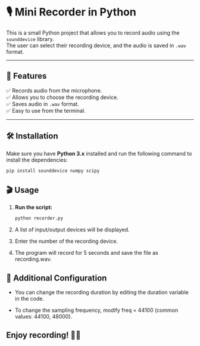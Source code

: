 # 🎙️ Mini Recorder in Python

This is a small Python project that allows you to record audio using the `sounddevice` library.  
The user can select their recording device, and the audio is saved in `.wav` format.  

---

## 📌 Features  
✅ Records audio from the microphone.  
✅ Allows you to choose the recording device.  
✅ Saves audio in `.wav` format.  
✅ Easy to use from the terminal.  

---

## 🛠️ Installation  

Make sure you have **Python 3.x** installed and run the following command to install the dependencies:  

```sh
pip install sounddevice numpy scipy

```
## 🎬 Usage

1. **Run the script:**

   ```sh
   python recorder.py

   ```

2. A list of input/output devices will be displayed.

3. Enter the number of the recording device.

4. The program will record for 5 seconds and save the file as recording.wav.
 

## 🔧 Additional Configuration

- You can change the recording duration by editing the duration variable in the code.

- To change the sampling frequency, modify freq = 44100 (common values: 44100, 48000).

## Enjoy recording! 🎤✨
